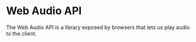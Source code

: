 # Web Audio API
The Web Audio API is a library exposed by browsers that lets us play audio to the client.